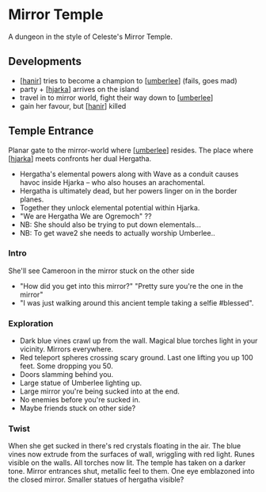 # Mirror Temple
A dungeon in the style of Celeste's Mirror Temple.

## Developments
- [[hanir]] tries to become a champion to [[umberlee]] (fails, goes mad)
- party + [[hjarka]] arrives on the island
- travel in to mirror world, fight their way down to [[umberlee]]
- gain her favour, but [[hanir]] killed

## Temple Entrance
Planar gate to the mirror-world where [[umberlee]] resides. The place where [[hjarka]] meets confronts her dual Hergatha.

- Hergatha's elemental powers along with Wave as a conduit causes havoc inside Hjarka – who also houses an arachomental.
- Hergatha is ultimately dead, but her powers linger on in the border planes.
- Together they unlock elemental potential within Hjarka.
- "We are Hergatha We are Ogremoch" ??
- NB: She should also be trying to put down elementals...
- NB: To get wave2 she needs to actually worship Umberlee..

### Intro
She'll see Cameroon in the mirror stuck on the other side
- "How did you get into this mirror?" "Pretty sure you're the one in the mirror"
- "I was just walking around this ancient temple taking a selfie #blessed".

 ### Exploration
- Dark blue vines crawl up from the wall. Magical blue torches light in your vicinity. Mirrors everywhere.
- Red teleport spheres crossing scary ground. Last one lifting you up 100 feet. Some dropping you 50.
- Doors slamming behind you.
- Large statue of Umberlee lighting up.
- Large mirror you're being sucked into at the end.
- No enemies before you're sucked in.
- Maybe friends stuck on other side?

### Twist
When she get sucked in there's red crystals floating in the air. The blue vines now extrude from the surfaces of wall, wriggling with red light.
Runes visible on the walls. All torches now lit. The temple has taken on a darker tone.
Mirror entrances shut, metallic feel to them. One eye emblazoned into the closed mirror. Smaller statues of hergatha visible?

[//begin]: # "Autogenerated link references for markdown compatibility"
[hanir]: ../pcs/hanir "Hans Irel"
[umberlee]: ../deities/umberlee "Umberlee"
[hjarka]: ../pcs/hjarka "Hjarka"
[//end]: # "Autogenerated link references"
